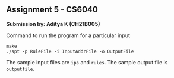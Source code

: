 ## Assignment 5 - CS6040

**Submission by: Aditya K (CH21B005)**

Command to run the program for a particular input

```
make
./spt -p RuleFile -i InputAddrFile -o OutputFile
```

The sample input files are `ips` and `rules`. The sample output file is `outputfile`.
